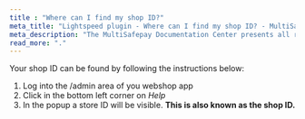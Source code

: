 ```yaml
---
title : "Where can I find my shop ID?"
meta_title: "Lightspeed plugin - Where can I find my shop ID? - MultiSafepay Docs"
meta_description: "The MultiSafepay Documentation Center presents all relevant information about our Plugins and API. You can also find support pages for payment methods, tools and general questions as well as the contact details of our Support and Integration Teams."
read_more: "."
---
```


Your shop ID can be found by following the instructions below:

1. Log into the /admin area of you webshop app
2. Click in the bottom left corner on _Help_
3. In the popup a store ID will be visible. __This is also known as the shop ID.__